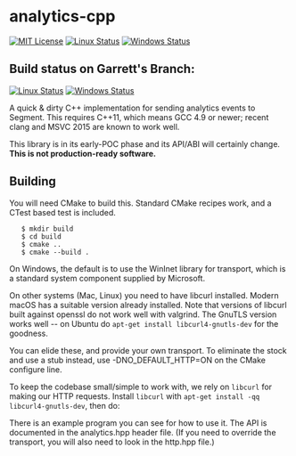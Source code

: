 # analytics-cpp

[![MIT License](https://img.shields.io/badge/license-MIT-blue.svg)](https://github.com/segmentio/analytics-cpp/blob/master/LICENSE)
[![Linux Status](https://img.shields.io/travis/segementio/analytics-cpp/master.svg?label=linux)](https://travis-ci.org/segmentio/analytics-cpp)
[![Windows Status](https://img.shields.io/appveyor/ci/segmentio/analytics-cpp/master.svg?label=windows)](https://ci.appveyor.com/project/segmentio/analytics-cpp)

Build status on Garrett's Branch:
---------------------------------

[![Linux Status](https://img.shields.io/travis/segementio/analytics-cpp/garrett.svg?label=linux)](https://travis-ci.org/segmentio/analytics-cpp)
[![Windows Status](https://img.shields.io/appveyor/ci/gdamore/analytics-cpp/garrett.svg?label=windows)](https://ci.appveyor.com/project/gdamore/analytics-cpp)

A quick & dirty C++ implementation for sending analytics events to Segment.
This requires C++11, which means GCC 4.9 or newer; recent clang and MSVC 2015
are known to work well.

This library is in its early-POC phase and its API/ABI will certainly change. **This is not production-ready software.**

## Building

You will need CMake to build this.  Standard CMake recipes work, and a CTest
based test is included.

```
   $ mkdir build
   $ cd build
   $ cmake ..
   $ cmake --build .
```

On Windows, the default is to use the WinInet library for transport, which
is a standard system component supplied by Microsoft.

On other systems (Mac, Linux) you need to have libcurl installed.  Modern macOS
has a suitable version already installed.  Note that versions of libcurl built
against openssl do not work well with valgrind.  The GnuTLS version works well --
on Ubuntu do `apt-get install libcurl4-gnutls-dev` for the goodness.

You can elide these, and provide your own transport.  To eliminate the stock and
use a stub instead, use -DNO_DEFAULT_HTTP=ON on the CMake configure line.

To keep the codebase small/simple to work with, we rely on `libcurl` for making our HTTP requests. Install `libcurl` with `apt-get install -qq libcurl4-gnutls-dev`, then do:

There is an example program you can see for how to use it.  The API is documented
in the analytics.hpp header file.  (If you need to override the transport, you
will also need to look in the http.hpp file.)
